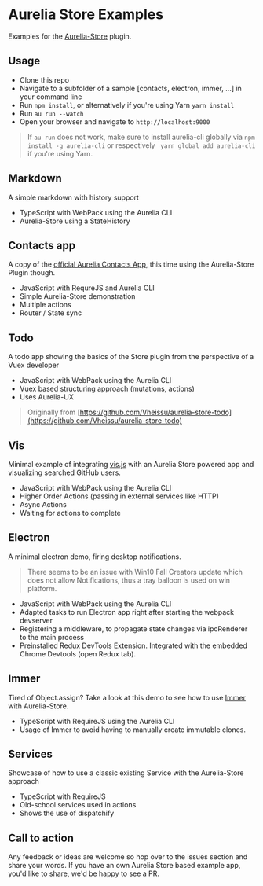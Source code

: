 # Aurelia Store Examples

Examples for the [Aurelia-Store](https://github.com/zewa666/aurelia-store) plugin.

## Usage
* Clone this repo
* Navigate to a subfolder of a sample [contacts, electron, immer, ...] in your command line
* Run `npm install`, or alternatively if you're using Yarn `yarn install`
* Run `au run --watch`
* Open your browser and navigate to `http://localhost:9000`

> If `au run` does not work, make sure to install aurelia-cli globally via `npm install -g aurelia-cli` or respectively ` yarn global add aurelia-cli` if you're using Yarn.

## Markdown
A simple markdown with history support

* TypeScript with WebPack using the Aurelia CLI
* Aurelia-Store using a StateHistory<State>

## Contacts app
A copy of the [official Aurelia Contacts App](https://github.com/aurelia/app-contacts), this time using the Aurelia-Store Plugin though.

* JavaScript with RequreJS and Aurelia CLI
* Simple Aurelia-Store demonstration
* Multiple actions
* Router / State sync

## Todo
A todo app showing the basics of the Store plugin from the perspective of a Vuex developer

* JavaScript with WebPack using the Aurelia CLI
* Vuex based structuring approach (mutations, actions)
* Uses Aurelia-UX

> Originally from [https://github.com/Vheissu/aurelia-store-todo](https://github.com/Vheissu/aurelia-store-todo)

## Vis
Minimal example of integrating [vis.js](http://visjs.org/index.html) with an Aurelia Store powered app and visualizing searched GitHub users.

* JavaScript with WebPack using the Aurelia CLI
* Higher Order Actions (passing in external services like HTTP)
* Async Actions
* Waiting for actions to complete

## Electron
A minimal electron demo, firing desktop notifications.

> There seems to be an issue with Win10 Fall Creators update which does not allow Notifications, thus a tray balloon is used on win platform.

* JavaScript with WebPack using the Aurelia CLI
* Adapted tasks to run Electron app right after starting the webpack devserver
* Registering a middleware, to propagate state changes via ipcRenderer to the main process
* Preinstalled Redux DevTools Extension. Integrated with the embedded Chrome Devtools (open Redux tab).

## Immer
Tired of Object.assign? Take a look at this demo to see how to use [Immer](https://github.com/mweststrate/immer) with Aurelia-Store.

* TypeScript with RequireJS using the Aurelia CLI
* Usage of Immer to avoid having to manually create immutable clones.

## Services
Showcase of how to use a classic existing Service with the Aurelia-Store approach

* TypeScript with RequireJS
* Old-school services used in actions
* Shows the use of dispatchify

## Call to action
Any feedback or ideas are welcome so hop over to the issues section and share your words.
If you have an own Aurelia Store based example app, you'd like to share, we'd be happy to see a PR.

